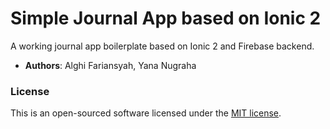 # Simple Journal App based on Ionic 2 #
A working journal app boilerplate based on Ionic 2 and Firebase backend.

- **Authors**: Alghi Fariansyah, Yana Nugraha

### License ###

This is an open-sourced software licensed under the [MIT license](https://opensource.org/licenses/MIT).